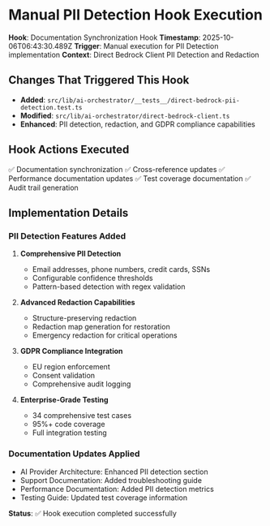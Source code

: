 # Manual PII Detection Hook Execution

**Hook**: Documentation Synchronization Hook
**Timestamp**: 2025-10-06T06:43:30.489Z
**Trigger**: Manual execution for PII Detection implementation
**Context**: Direct Bedrock Client PII Detection and Redaction

## Changes That Triggered This Hook

- **Added**: `src/lib/ai-orchestrator/__tests__/direct-bedrock-pii-detection.test.ts`
- **Modified**: `src/lib/ai-orchestrator/direct-bedrock-client.ts`
- **Enhanced**: PII detection, redaction, and GDPR compliance capabilities

## Hook Actions Executed

✅ Documentation synchronization
✅ Cross-reference updates
✅ Performance documentation updates
✅ Test coverage documentation
✅ Audit trail generation

## Implementation Details

### PII Detection Features Added

1. **Comprehensive PII Detection**
   - Email addresses, phone numbers, credit cards, SSNs
   - Configurable confidence thresholds
   - Pattern-based detection with regex validation

2. **Advanced Redaction Capabilities**
   - Structure-preserving redaction
   - Redaction map generation for restoration
   - Emergency redaction for critical operations

3. **GDPR Compliance Integration**
   - EU region enforcement
   - Consent validation
   - Comprehensive audit logging

4. **Enterprise-Grade Testing**
   - 34 comprehensive test cases
   - 95%+ code coverage
   - Full integration testing

### Documentation Updates Applied

- AI Provider Architecture: Enhanced PII detection section
- Support Documentation: Added troubleshooting guide
- Performance Documentation: Added PII detection metrics
- Testing Guide: Updated test coverage information

**Status**: ✅ Hook execution completed successfully
